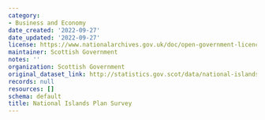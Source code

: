 ```yaml
---
category:
- Business and Economy
date_created: '2022-09-27'
date_updated: '2022-09-27'
license: https://www.nationalarchives.gov.uk/doc/open-government-licence/version/3/
maintainer: Scottish Government
notes: ''
organization: Scottish Government
original_dataset_link: http://statistics.gov.scot/data/national-islands-plan-survey
records: null
resources: []
schema: default
title: National Islands Plan Survey
---
```

